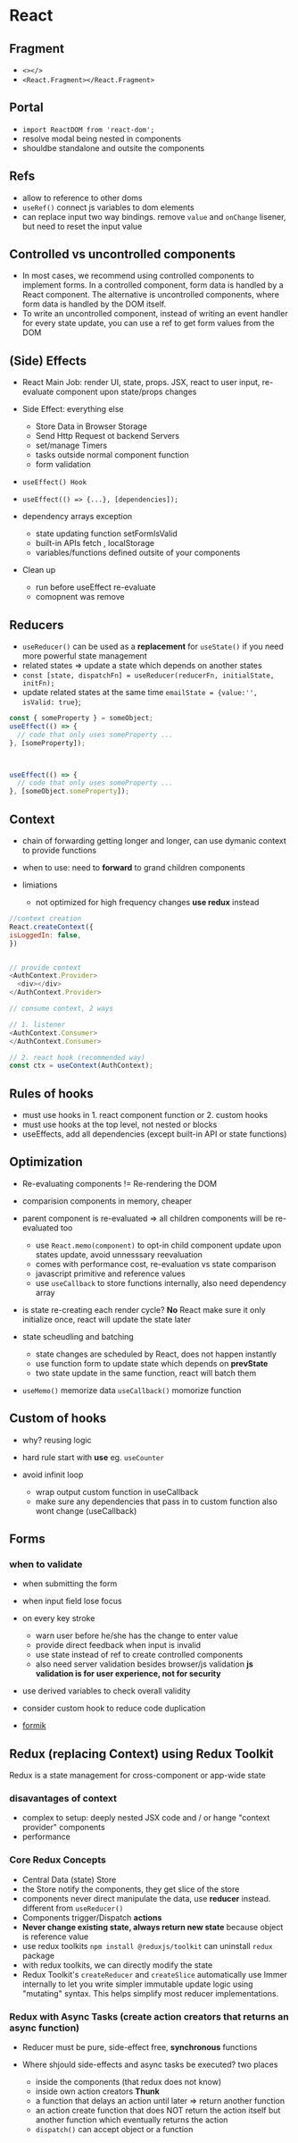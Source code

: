 # React

## Fragment

- `<></>`
- `<React.Fragment></React.Fragment>`

## Portal

- `import ReactDOM from 'react-dom';`
- resolve modal being nested in components
- shouldbe standalone and outsite the components

## Refs

- allow to reference to other doms
- `useRef()` connect js variables to dom elements
- can replace input two way bindings. remove `value` and `onChange` lisener, but need to reset the input value

## Controlled vs uncontrolled components

- In most cases, we recommend using controlled components to implement forms. In a controlled component, form data is handled by a React component. The alternative is uncontrolled components, where form data is handled by the DOM itself.
- To write an uncontrolled component, instead of writing an event handler for every state update, you can use a ref to get form values from the DOM

## (Side) Effects

- React Main Job: render UI, state, props. JSX, react to user input, re-evaluate component upon state/props changes
- Side Effect: everything else
  - Store Data in Browser Storage
  - Send Http Request ot backend Servers
  - set/manage Timers
  - tasks outside normal component function
  - form validation
- `useEffect() Hook`
- `useEffect(() => {...}, [dependencies]);`
- dependency arrays exception

  - state updating function setFormIsValid
  - built-in APIs fetch , localStorage
  - variables/functions defined outsite of your components
- Clean up
  
  - run before useEffect re-evaluate
  - comopnent was remove

## Reducers

- `useReducer()` can be used as a **replacement** for `useState()` if you need more powerful state management
- related states => update a state which depends on another states
- `const [state, dispatchFn] = useReducer(reducerFn, initialState, initFn);`
- update related states at the same time `emailState = {value:'', isValid: true}`;

```JavaScript
const { someProperty } = someObject;
useEffect(() => {
  // code that only uses someProperty ...
}, [someProperty]);



useEffect(() => {
  // code that only uses someProperty ...
}, [someObject.someProperty]);
````

## Context

- chain of forwarding getting longer and longer, can use dymanic context to provide functions
- when to use: need to **forward** to grand children components
- limiations

  - not optimized for high frequency changes **use redux** instead

```javascript
//context creation
React.createContext({
isLoggedIn: false,
})


// provide context
<AuthContext.Provider>
  <div></div>
</AuthContext.Provider>

// consume context, 2 ways

// 1. listener
<AuthContext.Consumer>
</AuthContext.Consumer>

// 2. react hook (recommended way)
const ctx = useContext(AuthContext);

 ```

## Rules of hooks

- must use hooks in 1. react component function or 2. custom hooks
- must use hooks at the top level, not nested or blocks
- useEffects, add all dependencies (except built-in API or state functions)

## Optimization

- Re-evaluating components != Re-rendering the DOM
- comparision components in memory, cheaper
- parent component is re-evaluated => all children components will be re-evaluated too
  
  - use `React.memo(component)` to opt-in child component update upon states update, avoid unnesssary reevaluation
  - comes with performance cost, re-evaluation vs state comparison
  - javascript primitive and reference values
  - use `useCallback` to store functions internally, also need dependency array
- is state re-creating each render cycle? **No** React make sure it only initialize once, react will update the state later
- state scheudling and batching
  
  - state changes are scheduled by React, does not happen instantly
  - use function form to update state which depends on **prevState**
  - two state update in the same function, react will batch them

- `useMemo()` memorize data `useCallback()` momorize function

## Custom of hooks

- why? reusing logic
- hard rule start with **use** eg. `useCounter`
- avoid infinit loop

  - wrap output custom function in useCallback
  - make sure any dependencies that pass in to custom function also wont change (useCallback)

## Forms

### when to validate

- when submitting the form
- when input field lose focus
- on every key stroke

  - warn user before he/she has the change to enter value
  - provide direct feedback when input is invalid
  - use state instead of ref to create controlled components
  - also need server validation besides browser/js validation **js validation is for user experience, not for security**

- use derived variables to check overall validity
- consider custom hook to reduce code duplication
- [formik](https://formik.org/)
  
## Redux (replacing Context) using Redux Toolkit

Redux is a state management for cross-component or app-wide state

### disavantages of context

- complex to setup: deeply nested JSX code and / or hange "context provider" components
- performance

### Core Redux Concepts

- Central Data (state) Store
- the Store notify the components, they get slice of the store
- components never direct manipulate the data, use **reducer** instead. different from `useReducer()`
- Components trigger/Dispatch **actions**
- **Never change existing state, always return new state** because object is reference value
- use redux toolkits `npm install @reduxjs/toolkit` can uninstall `redux` package
- with redux toolkits, we can directly modify the state
- Redux Toolkit's `createReducer` and `createSlice` automatically use Immer internally to let you write simpler immutable update logic using "mutating" syntax. This helps simplify most reducer implementations.

### Redux with Async Tasks (create action creators that returns an async function)

- Reducer must be pure, side-effect free, **synchronous** functions
- Where shjould side-effects and async tasks be executed? two places

  - inside the components (that redux does not know)
  - inside own action creators **Thunk**
  - a function that delays an action until later => return another function
  - an action create function that does NOT return the action itself but another function which eventually returns the action
  - `dispatch()` can accept object or a function
